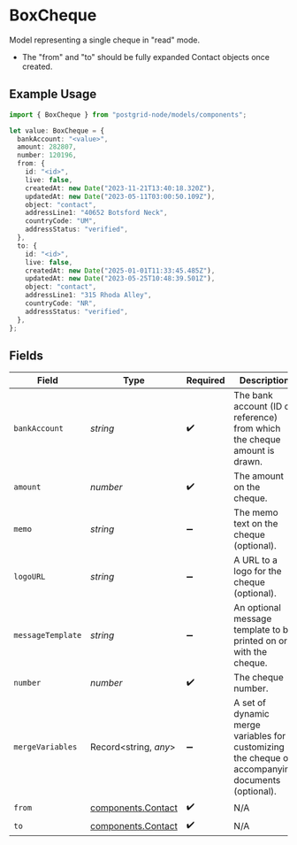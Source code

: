 # BoxCheque

Model representing a single cheque in "read" mode.
- The "from" and "to" should be fully expanded Contact objects once created.

## Example Usage

```typescript
import { BoxCheque } from "postgrid-node/models/components";

let value: BoxCheque = {
  bankAccount: "<value>",
  amount: 282807,
  number: 120196,
  from: {
    id: "<id>",
    live: false,
    createdAt: new Date("2023-11-21T13:40:18.320Z"),
    updatedAt: new Date("2023-05-11T03:00:50.109Z"),
    object: "contact",
    addressLine1: "40652 Botsford Neck",
    countryCode: "UM",
    addressStatus: "verified",
  },
  to: {
    id: "<id>",
    live: false,
    createdAt: new Date("2025-01-01T11:33:45.485Z"),
    updatedAt: new Date("2023-05-25T10:48:39.501Z"),
    object: "contact",
    addressLine1: "315 Rhoda Alley",
    countryCode: "NR",
    addressStatus: "verified",
  },
};
```

## Fields

| Field                                                                                             | Type                                                                                              | Required                                                                                          | Description                                                                                       |
| ------------------------------------------------------------------------------------------------- | ------------------------------------------------------------------------------------------------- | ------------------------------------------------------------------------------------------------- | ------------------------------------------------------------------------------------------------- |
| `bankAccount`                                                                                     | *string*                                                                                          | :heavy_check_mark:                                                                                | The bank account (ID or reference) from which the cheque amount is drawn.                         |
| `amount`                                                                                          | *number*                                                                                          | :heavy_check_mark:                                                                                | The amount on the cheque.                                                                         |
| `memo`                                                                                            | *string*                                                                                          | :heavy_minus_sign:                                                                                | The memo text on the cheque (optional).                                                           |
| `logoURL`                                                                                         | *string*                                                                                          | :heavy_minus_sign:                                                                                | A URL to a logo for the cheque (optional).                                                        |
| `messageTemplate`                                                                                 | *string*                                                                                          | :heavy_minus_sign:                                                                                | An optional message template to be printed on or with the cheque.                                 |
| `number`                                                                                          | *number*                                                                                          | :heavy_check_mark:                                                                                | The cheque number.                                                                                |
| `mergeVariables`                                                                                  | Record<string, *any*>                                                                             | :heavy_minus_sign:                                                                                | A set of dynamic merge variables for customizing the cheque or accompanying documents (optional). |
| `from`                                                                                            | [components.Contact](../../models/components/contact.md)                                          | :heavy_check_mark:                                                                                | N/A                                                                                               |
| `to`                                                                                              | [components.Contact](../../models/components/contact.md)                                          | :heavy_check_mark:                                                                                | N/A                                                                                               |
